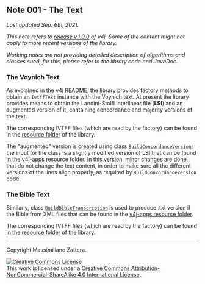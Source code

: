 ## Note 001 - The Text

_Last updated Sep. 6th, 2021._

_This note refers to [release v.1.0.0](https://github.com/mzattera/v4j/tree/v.1.0.0) of v4j.
Some of the content might not apply to more recent versions of the library._

_Working notes are not providing detailed description of algorithms and classes sued, for this, please refer to the 
library code and JavaDoc._

### The Voynich Text

As explained in the [v4j README](https://github.com/mzattera/v4j#ivtff), the library provides factory methods to 
obtain an `IvtffText` instance with the Voynich text. At present the library provides means to obtain the
Landini-Stolfi Interlinear file (**LSI**) and an augmented version of it, containing concordance and majority versions of the text.

The corresponding IVTFF files (which are read by the factory) can be found in the
[resource folder](https://github.com/mzattera/v4j/tree/v.1.0.0/eclipse/io.github.mattera.v4j/src/main/resources/Transcriptions)
of the library.

The "augmented" version is created using class
[`BuildConcordanceVersion`](https://github.com/mzattera/v4j/blob/d7b349c08c780214bebe3b515623f54951bb3886/eclipse/io.github.mzattera.v4j-apps/src/main/java/io/github/mattera/v4j/applications/BuildConcordanceVersion.java);
the input for the class is a slightly modified version of LSI that can be found in the
[v4j-apps resource folder](https://github.com/mzattera/v4j/tree/v.1.0.0/eclipse/io.github.mzattera.v4j-apps/src/main/resources/Transcriptions).
In this version, minor changes are done, that do not change the text content, in order to make sure
all the different versions of the lines align properly, as required by `BuildConcordanceVersion` code.

### The Bible Text

Similarly, class
[`BuildBibleTranscription`](https://github.com/mzattera/v4j/blob/d7b349c08c780214bebe3b515623f54951bb3886/eclipse/io.github.mzattera.v4j-apps/src/main/java/io/github/mattera/v4j/applications/BuildBibleTranscription.java)
is used to produce .txt version if the Bible from  XML files that can be found in the
[v4j-apps resource folder](https://github.com/mzattera/v4j/tree/v.1.0.0/eclipse/io.github.mzattera.v4j-apps/src/main/resources/Transcriptions).

The corresponding IVTFF files (which are read by the factory) can be found in the 
[resource folder](https://github.com/mzattera/v4j/tree/v.1.0.0/eclipse/io.github.mattera.v4j/src/main/resources/Transcriptions)
of the library.

---

Copyright Massimiliano Zattera.

<a rel="license" href="http://creativecommons.org/licenses/by-nc-sa/4.0/"><img alt="Creative Commons License" style="border-width:0" src="https://i.creativecommons.org/l/by-nc-sa/4.0/88x31.png" /></a><br />This work is licensed under a <a rel="license" href="http://creativecommons.org/licenses/by-nc-sa/4.0/">Creative Commons Attribution-NonCommercial-ShareAlike 4.0 International License</a>.




